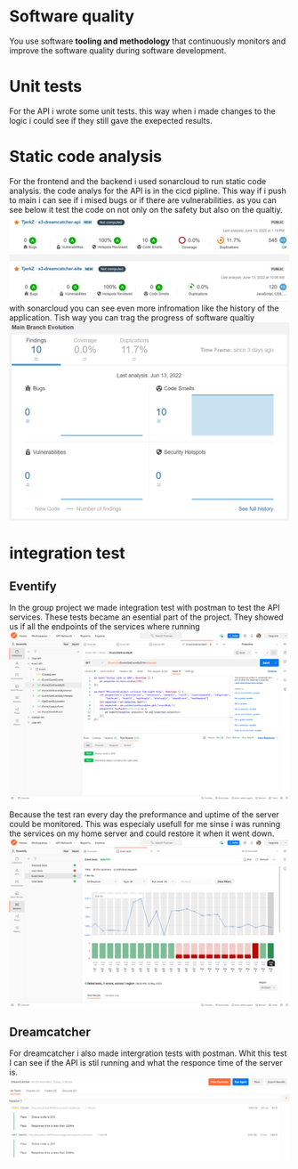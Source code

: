 # Software quality
You use software **tooling and methodology** that continuously monitors and improve the software quality during software development.

# Unit tests
For the API i wrote some unit tests. this way when i made changes to the logic i could see if they still gave the exepected results. 

# Static code analysis
For the frontend and the backend i used sonarcloud to run static code analysis. the code analys for the API is in the cicd pipline. This way if i push to main i can see if i mised bugs or if there are vulnerabilities. as you can see below it test the code on not only on the safety but also on the qualtiy. 
![Sonarcloud 1](https://github.com/TjerkZ/S3-Dreamcatcher/blob/aa5efc06ecf2dcdce698a802109d36c3ace3e98f/assets/sonarcloud1.png)
with sonarcloud you can see even more infromation like the history of the application. Tish way you can trag the progress of software qualtiy
![sonarcloud2.png](https://github.com/TjerkZ/S3-Dreamcatcher/blob/aa5efc06ecf2dcdce698a802109d36c3ace3e98f/assets/sonarcloud2.png)

# integration test
## Eventify
In the group project we made integration test with postman to test the API services. These tests became an esential part of the project. They showed us if all the endpoints of the services where running
![eeventify_postman_test.png](https://github.com/TjerkZ/S3-Dreamcatcher/blob/main/assets/eeventify_postman_test.png)

Because the test ran every day the preformance and uptime of the server could be monitored. This was especialy usefull for me sinse i was running the services on my home server and could restore it when it went down.
![eeventify_postman_monitor.png](https://github.com/TjerkZ/S3-Dreamcatcher/blob/main/assets/eeventify_postman_monitor.png)

## Dreamcatcher
For dreamcatcher i also made intergration tests with postman. Whit this test I can see if the API is stil running and what the responce time of the server is. 
![Intergation test.png](https://github.com/TjerkZ/S3-Dreamcatcher/blob/main/assets/Integration%20test.png)
